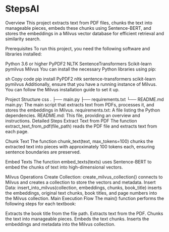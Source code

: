 # StepsAI
Overview
This project extracts text from PDF files, chunks the text into manageable pieces, embeds these chunks using Sentence-BERT, and stores the embeddings in a Milvus vector database for efficient retrieval and similarity search.

Prerequisites
To run this project, you need the following software and libraries installed:

Python 3.6 or higher
PyPDF2
NLTK
SentenceTransformers
Scikit-learn
pymilvus
Milvus
You can install the necessary Python libraries using pip:

sh
Copy code
pip install PyPDF2 nltk sentence-transformers scikit-learn pymilvus
Additionally, ensure that you have a running instance of Milvus. You can follow the Milvus installation guide to set it up.

Project Structure
css
.
├── main.py
├── requirements.txt
└── README.md
main.py: The main script that extracts text from PDFs, processes it, and stores the embeddings in Milvus.
requirements.txt: A file listing the Python dependencies.
README.md: This file, providing an overview and instructions.
Detailed Steps
Extract Text from PDF
The function extract_text_from_pdf(file_path) reads the PDF file and extracts text from each page.

Chunk Text
The function chunk_text(text, max_tokens=100) chunks the extracted text into pieces with approximately 100 tokens each, ensuring sentence boundaries are preserved.

Embed Texts
The function embed_texts(texts) uses Sentence-BERT to embed the chunks of text into high-dimensional vectors.

Milvus Operations
Create Collection: create_milvus_collection() connects to Milvus and creates a collection to store the vectors and metadata.
Insert Data: insert_into_milvus(collection, embeddings, chunks, book_title) inserts the embeddings, original text chunks, book titles, and page numbers into the Milvus collection.
Main Execution Flow
The main() function performs the following steps for each textbook:

Extracts the book title from the file path.
Extracts text from the PDF.
Chunks the text into manageable pieces.
Embeds the text chunks.
Inserts the embeddings and metadata into the Milvus collection.
